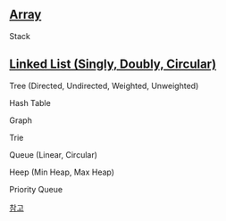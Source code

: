## [Array](./concepts/배열.md)

Stack

## [Linked List (Singly, Doubly, Circular)](./concepts/연결%20리스트.md)

Tree (Directed, Undirected, Weighted, Unweighted)

Hash Table

Graph

Trie

Queue (Linear, Circular)

Heep (Min Heap, Max Heap)

Priority Queue

[참고](https://medium.com/@nirajranasinghe/from-bits-to-brilliance-essential-algorithms-and-data-structures-for-computer-science-enthusiasts-960a87aa001)
